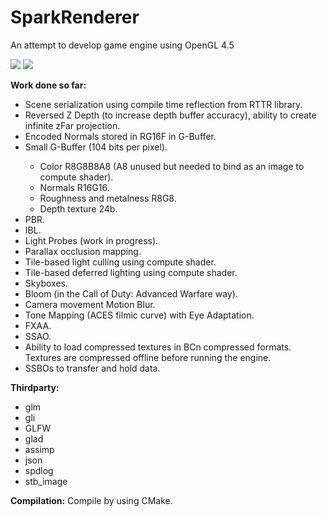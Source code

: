 # SparkRenderer
An attempt to develop game engine using OpenGL 4.5

<img src="https://i.stack.imgur.com/bvnj3.jpg"/>
<img src="https://i.stack.imgur.com/gW6hR.jpg"/>

<b>Work done so far:</b>
<ul>
    <li>Scene serialization using compile time reflection from RTTR library.</li>
    <li>Reversed Z Depth (to increase depth buffer accuracy), ability to create infinite zFar projection.</li>
    <li>Encoded Normals stored in RG16F in G-Buffer.</li>
    <li>Small G-Buffer (104 bits per pixel).</li>
    <ul>
        <li> Color R8G8B8A8 (A8 unused but needed to bind as an image to compute shader).</li>
        <li> Normals R16G16.</li>
        <li> Roughness and metalness R8G8.</li>
        <li> Depth texture 24b.</li>
    </ul>
    <li>PBR.</li>
    <li>IBL.</li>
    <li>Light Probes (work in progress).</li>
    <li>Parallax occlusion mapping.</li>
    <li>Tile-based light culling using compute shader.</li>
    <li>Tile-based deferred lighting using compute shader.</li>
    <li>Skyboxes.</li>
    <li>Bloom (in the Call of Duty: Advanced Warfare way).</li>
    <li>Camera movement Motion Blur.</li>
    <li>Tone Mapping (ACES filmic curve) with Eye Adaptation.</li>
    <li>FXAA.</li>
    <li>SSAO.</li>
    <li>Ability to load compressed textures in BCn compressed formats.
        Textures are compressed offline before running the engine.</li>
    <li>SSBOs to transfer and hold data.</li>
</ul>

<b>Thirdparty:</b>
<ul>
<li>glm</li>
<li>gli</li>
<li>GLFW</li>
<li>glad</li>
<li>assimp</li>
<li>json</li>
<li>spdlog</li>
<li>stb_image</li>
</ul>

<b>Compilation:</b>
Compile by using CMake.
